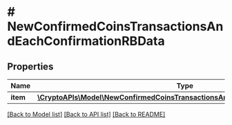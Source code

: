 # # NewConfirmedCoinsTransactionsAndEachConfirmationRBData

## Properties

Name | Type | Description | Notes
------------ | ------------- | ------------- | -------------
**item** | [**\CryptoAPIs\Model\NewConfirmedCoinsTransactionsAndEachConfirmationRBDataItem**](NewConfirmedCoinsTransactionsAndEachConfirmationRBDataItem.md) |  |

[[Back to Model list]](../../README.md#models) [[Back to API list]](../../README.md#endpoints) [[Back to README]](../../README.md)
